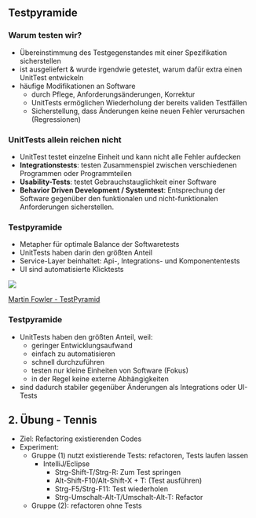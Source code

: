 <!--s-->
## Testpyramide

<!--v-->
### Warum testen wir?

* Übereinstimmung des Testgegenstandes mit einer Spezifikation sicherstellen
* ist ausgeliefert & wurde irgendwie getestet, warum dafür extra einen UnitTest entwickeln
* häufige Modifikationen an Software  <!-- .element: class="fragment" data-fragment-index="2" -->
  * durch Pflege, Anforderungsänderungen, Korrektur
  * UnitTests ermöglichen Wiederholung der bereits validen Testfällen
  * Sicherstellung, dass Änderungen keine neuen Fehler verursachen (Regressionen)

<!--v-->
<!-- .slide: data-background="https://media.giphy.com/media/vvLWidwZNYH5e/giphy.gif"-->


<!--v-->
### UnitTests allein reichen nicht

* UnitTest testet einzelne Einheit und kann nicht alle Fehler aufdecken
* **Integrationstests**: testen Zusammenspiel zwischen verschiedenen Programmen oder Programmteilen
* **Usability-Tests**: testet Gebrauchstauglichkeit einer Software
* **Behavior Driven Development / Systemtest**: Entsprechung der Software gegenüber den funktionalen und nicht-funktionalen Anforderungen sicherstellen.

<!--v-->
### Testpyramide

<div id="left">
<ul>
<li>Metapher für optimale Balance der Softwaretests</li>
<li>UnitTests haben darin den größten Anteil</li>
<li>Service-Layer beinhaltet: Api-, Integrations- und Komponententests</li>
<li>UI sind automatisierte Klicktests</li>
</ul>
</div>

<div id="right">

  ![](https://martinfowler.com/bliki/images/testPyramid/test-pyramid.png)

  [Martin Fowler - TestPyramid](https://martinfowler.com/bliki/TestPyramid.html)

</div>

<!--v-->
### Testpyramide

* UnitTests haben den größten Anteil, weil:
  * geringer Entwicklungsaufwand
  * einfach zu automatisieren
  * schnell durchzuführen
  * testen nur kleine Einheiten von Software (Fokus)
  * in der Regel keine externe Abhängigkeiten
* sind dadurch stabiler gegenüber Änderungen als Integrations oder UI-Tests

<!--### Integrationstest-->
<!--SucheMoeglicheEmpfaengerTest-->

<!--v-->
## 2. Übung - Tennis

* Ziel: Refactoring existierenden Codes
* Experiment:
  * Gruppe (1) nutzt existierende Tests: refactoren, Tests laufen lassen
    * IntelliJ/Eclipse
      * Strg-Shift-T/Strg-R: Zum Test springen
      * Alt-Shift-F10/Alt-Shift-X + T: (Test ausführen)
      * Strg-F5/Strg-F11: Test wiederholen
      * Strg-Umschalt-Alt-T/Umschalt-Alt-T: Refactor
  * Gruppe (2): refactoren ohne Tests
